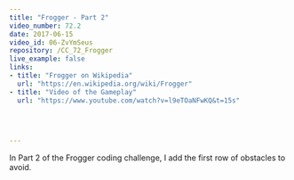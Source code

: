 ```yaml
---
title: "Frogger - Part 2"
video_number: 72.2
date: 2017-06-15
video_id: 06-ZvYmSeus
repository: /CC_72_Frogger
live_example: false
links:
- title: "Frogger on Wikipedia"  
  url: "https://en.wikipedia.org/wiki/Frogger"
- title: "Video of the Gameplay"  
  url: "https://www.youtube.com/watch?v=l9eTOaNFwKQ&t=15s"
  


  
---
```


In Part 2 of the Frogger coding challenge, I add the first row of obstacles to avoid.

